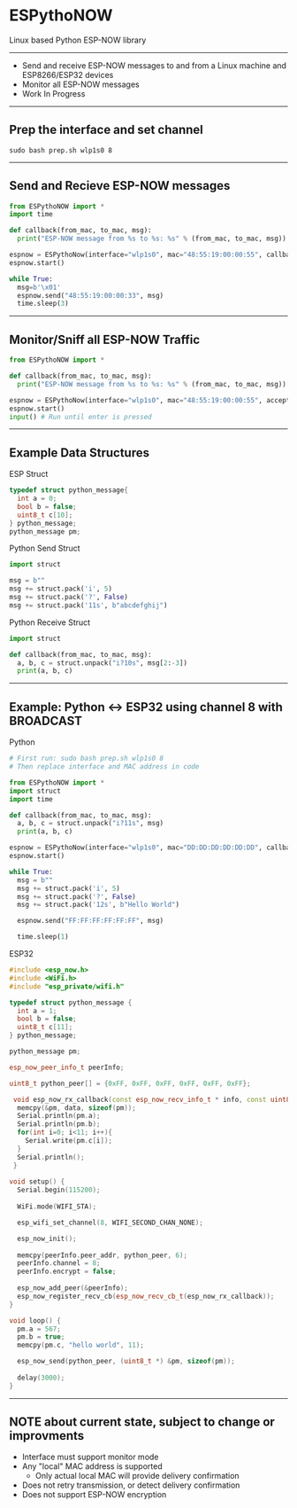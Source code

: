 # ESPythoNOW
Linux based Python ESP-NOW library

---

* Send and receive ESP-NOW messages to and from a Linux machine and ESP8266/ESP32 devices
* Monitor all ESP-NOW messages
* Work In Progress

---
Prep the interface and set channel
---
```
sudo bash prep.sh wlp1s0 8
```
---
Send and Recieve ESP-NOW messages
---
```python
from ESPythoNOW import *
import time

def callback(from_mac, to_mac, msg):
  print("ESP-NOW message from %s to %s: %s" % (from_mac, to_mac, msg))

espnow = ESPythoNow(interface="wlp1s0", mac="48:55:19:00:00:55", callback=callback)
espnow.start()

while True:
  msg=b'\x01'
  espnow.send("48:55:19:00:00:33", msg)
  time.sleep(3)


```
---
Monitor/Sniff all ESP-NOW Traffic
---
```python
from ESPythoNOW import *

def callback(from_mac, to_mac, msg):
  print("ESP-NOW message from %s to %s: %s" % (from_mac, to_mac, msg))

espnow = ESPythoNow(interface="wlp1s0", mac="48:55:19:00:00:55", accept_all=True, callback=callback)
espnow.start()
input() # Run until enter is pressed
```

---
Example Data Structures
---

ESP Struct
```c++
typedef struct python_message{
  int a = 0;
  bool b = false;
  uint8_t c[10];
} python_message;
python_message pm;
```

Python Send Struct
```python
import struct

msg = b""
msg += struct.pack('i', 5)
msg += struct.pack('?', False)
msg += struct.pack('11s', b"abcdefghij")
```

Python Receive Struct
```python
import struct

def callback(from_mac, to_mac, msg):
  a, b, c = struct.unpack("i?10s", msg[2:-3])
  print(a, b, c)
```

---
Example: Python <-> ESP32 using channel 8 with BROADCAST
---

Python
```python
# First run: sudo bash prep.sh wlp1s0 8
# Then replace interface and MAC address in code

from ESPythoNOW import *
import struct
import time

def callback(from_mac, to_mac, msg):
  a, b, c = struct.unpack("i?11s", msg)
  print(a, b, c)

espnow = ESPythoNow(interface="wlp1s0", mac="DD:DD:DD:DD:DD:DD", callback=callback)
espnow.start()

while True:
  msg = b""
  msg += struct.pack('i', 5)
  msg += struct.pack('?', False)
  msg += struct.pack('12s', b"Hello World")

  espnow.send("FF:FF:FF:FF:FF:FF", msg)

  time.sleep(1)

```

ESP32
```c++
#include <esp_now.h>
#include <WiFi.h>
#include "esp_private/wifi.h"

typedef struct python_message {
  int a = 1;
  bool b = false;
  uint8_t c[11];
} python_message;

python_message pm;

esp_now_peer_info_t peerInfo;

uint8_t python_peer[] = {0xFF, 0xFF, 0xFF, 0xFF, 0xFF, 0xFF};

 void esp_now_rx_callback(const esp_now_recv_info_t * info, const uint8_t *data, int len) {
  memcpy(&pm, data, sizeof(pm));
  Serial.println(pm.a);
  Serial.println(pm.b);
  for(int i=0; i<11; i++){
    Serial.write(pm.c[i]);
  }
  Serial.println();
 }
 
void setup() {
  Serial.begin(115200);
 
  WiFi.mode(WIFI_STA);

  esp_wifi_set_channel(8, WIFI_SECOND_CHAN_NONE);

  esp_now_init();
  
  memcpy(peerInfo.peer_addr, python_peer, 6);
  peerInfo.channel = 8;  
  peerInfo.encrypt = false;
  
  esp_now_add_peer(&peerInfo);
  esp_now_register_recv_cb(esp_now_recv_cb_t(esp_now_rx_callback));
}

void loop() {
  pm.a = 567;
  pm.b = true;
  memcpy(pm.c, "hello world", 11);

  esp_now_send(python_peer, (uint8_t *) &pm, sizeof(pm));
   
  delay(3000);
}
```





---
NOTE about current state, subject to change or improvments
---
* Interface must support monitor mode
* Any "local" MAC address is supported
  * Only actual local MAC will provide delivery confirmation
* Does not retry transmission, or detect delivery confirmation
* Does not support ESP-NOW encryption
